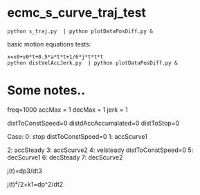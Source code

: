 # ecmc_s_curve_traj_test

```
python s_traj.py  | python plotDataPosDiff.py &

```

basic motion equations tests:
```
x=x0+v0*t+0.5*a*t*t+1/6*j*t*t*t
python distVelAccJerk.py  | python plotDataPosDiff.py &

```

# Some notes..

freq=1000
accMax = 1
decMax = 1
jerk = 1

distToConstSpeed=0
distdAccAccumalated=0
distToStop=0



Case:
0: stop
  distToConstSpeed=0
1: accScurve1

2: accSteady
3: accScurve2
4: velsteady
   distToConstSpeed=0
5: decScurve1
6: decSteady
7: decScurve2



j(t)=dp3/dt3

j(t)²/2+k1=dp^2/dt2










